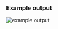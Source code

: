 ### Example output
![example output](https://res.cloudinary.com/duvzjjfba/image/upload/v1718536426/final_dpsfjd.png)